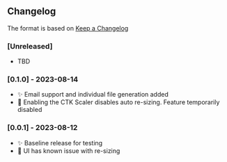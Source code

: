 ## Changelog

The format is based on [Keep a Changelog](https://keepachangelog.com/en/1.0.0/)

### [Unreleased]

- TBD

### [0.1.0] - 2023-08-14
- :sparkles: Email support and individual file generation added
- :bug: Enabling the CTK Scaler disables auto re-sizing. Feature temporarily disabled

### [0.0.1] - 2023-08-12
- :sparkles: Baseline release for testing
- :bug: UI has known issue with re-sizing

